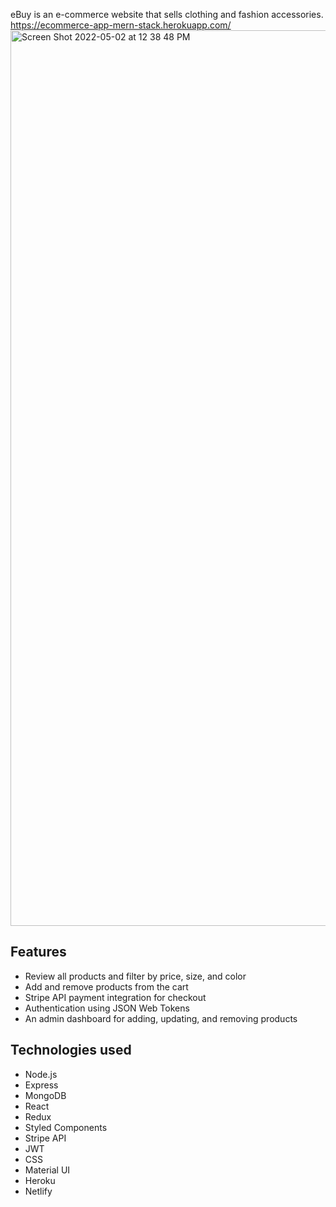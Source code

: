 eBuy is an e-commerce website that sells clothing and fashion accessories. https://ecommerce-app-mern-stack.herokuapp.com/
<img width="1433" alt="Screen Shot 2022-05-02 at 12 38 48 PM" src="https://user-images.githubusercontent.com/89381034/166286607-1849807f-cf53-4bbe-be14-b5fc0d5abd4c.png">


## Features
- Review all products and filter by price, size, and color
- Add and remove products from the cart
- Stripe API payment integration for checkout
- Authentication using JSON Web Tokens
- An admin dashboard for adding, updating, and removing products


## Technologies used
- Node.js 
- Express 
- MongoDB
- React
- Redux
- Styled Components
- Stripe API
- JWT
- CSS
- Material UI
- Heroku
- Netlify
